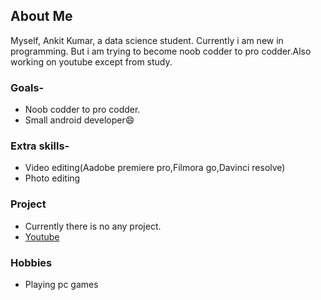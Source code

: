 ## About Me
Myself, Ankit Kumar, a data science student. Currently i
am new in programming. But i am trying to become noob 
codder to pro codder.Also working on youtube except from study.

### Goals-
- Noob codder to pro codder.
- Small android developer😄

### Extra skills-
- Video editing(Aadobe premiere pro,Filmora go,Davinci resolve)
- Photo editing

### Project
- Currently there is no any project.
- [Youtube](https://www.youtube.com/channel/UC9hk_mn1pNIu5DgbATnttmg)

### Hobbies
- Playing pc games
